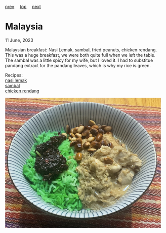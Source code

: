 [prev](malawi.md)&emsp;
[top](../index.md)&emsp;
[next](maldives.md)
# Malaysia
<meta property="og:image" content="images/malaysia.png"/>
11 June, 2023

Malaysian breakfast: Nasi Lemak, sambal, fried peanuts, chicken
rendang. This was a huge breakfast, we were both quite full when we
left the table. The sambal was a little spicy for my wife, but I loved
it. I had to substitue pandang extract for the pandang leaves, which
is why my rice is green.

Recipes:<br>
[nasi lemak](https://www.nyonyacooking.com/recipes/nasi-lemak~BynkuvoPf9-X)<br>
[sambal](https://www.nyonyacooking.com/recipes/sambal-nasi-lemak~HkVJdwiPMcZ7)<br>
[chicken rendang](https://rasamalaysia.com/chicken-rendang/)<br>

![breakfast](images/malaysia.jpeg)
